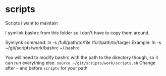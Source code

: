 # scripts
Scripts i want to maintain

I symlink bashrc from this folder so i don't have to copy them around.

Symlynk command: ln -s /full/path/to/file /full/path/to/targer
Example:         ln -s ~/git/scripts/work/bashrc ~/.bashrc

You will need to modify bashrc with the path to the directory though, so it can run everything else.
`source ~/git/scripts/work/scripts.sh`
Change after `~` and before `scripts` for your path
